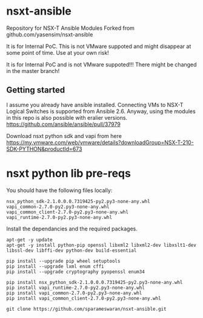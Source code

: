 # nsxt-ansible
Repository for NSX-T Ansible Modules
Forked from github.com/yasensim/nsxt-ansible

It is for Internal PoC. This is not VMware suppoted and might disappear at some point of time.
Use at your own risk!

It is for Internal PoC and is not VMware suppoted!!!
There might be changed in the master branch!


## Getting started

I assume you already have ansible installed. Connecting VMs to NSX-T Logical Switches is supported from Ansible 2.6. Anyway, using the modules in this repo is also possible with eralier versions.
https://github.com/ansible/ansible/pull/37979

Download nsxt python sdk and vapi from here https://my.vmware.com/web/vmware/details?downloadGroup=NSX-T-210-SDK-PYTHON&productId=673

# nsxt python lib pre-reqs

You should have the following files locally:
```
nsx_python_sdk-2.1.0.0.0.7319425-py2.py3-none-any.whl
vapi_common-2.7.0-py2.py3-none-any.whl
vapi_common_client-2.7.0-py2.py3-none-any.whl
vapi_runtime-2.7.0-py2.py3-none-any.whl
```

Install the dependancies and the required packages.

```
apt-get -y update
apt-get -y install python-pip openssl libxml2 libxml2-dev libxslt1-dev libssl-dev libffi-dev python-dev build-essential

pip install --upgrade pip wheel setuptools 
pip install --upgrade lxml enum cffi
pip install --upgrade cryptography pyopenssl enum34

pip install nsx_python_sdk-2.1.0.0.0.7319425-py2.py3-none-any.whl
pip install vapi_runtime-2.7.0-py2.py3-none-any.whl 
pip install vapi_common-2.7.0-py2.py3-none-any.whl
pip install vapi_common_client-2.7.0-py2.py3-none-any.whl
```

```
git clone https://github.com/sparameswaran/nsxt-ansible.git
```
